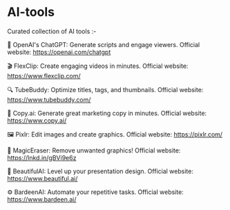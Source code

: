# AI-tools
Curated collection of AI tools :-

🤖 OpenAI's ChatGPT: Generate scripts and engage viewers.
Official website: https://openai.com/chatgpt

🎬 FlexClip: Create engaging videos in minutes.
Official website: https://www.flexclip.com/

🔍 TubeBuddy: Optimize titles, tags, and thumbnails.
Official website: https://www.tubebuddy.com/

📝 Copy.ai: Generate great marketing copy in minutes.
Official website: https://www.copy.ai/

🖼️ Pixlr: Edit images and create graphics.
Official website: https://pixlr.com/

🧹 MagicEraser: Remove unwanted graphics!
Official website: https://lnkd.in/gBVi9e6z

🎨 BeautifulAI: Level up your presentation design.
Official website: https://www.beautiful.ai/

⚙️ BardeenAI: Automate your repetitive tasks.
Official website: https://www.bardeen.ai/
